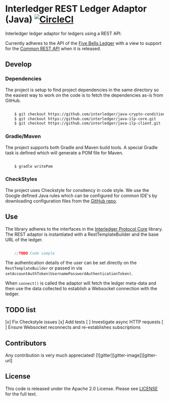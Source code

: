 # Interledger REST Ledger Adaptor (Java) [![CircleCI](https://circleci.com/gh/interledger/java-ilp-ledger-adaptor-rest-spring.svg?style=svg)](https://circleci.com/gh/interledger/java-ilp-ledger-adaptor-rest-spring)

Interledger ledger adaptor for ledgers using a REST API.

Currently adheres to the API of the [Five Bells Ledger](https://github.com/interledgerjs/five-bells-ledger) with a view to support for the [Common REST API](https://github.com/interledger/rfcs/blob/2adeab20ce240302c0a30ed8473d88665319a5ed/0012-common-ledger-api/0012-common-ledger-api.md) when it is released.

## Develop

### Dependencies

The project is setup to find project dependencies in the same directory so the easiest way to work on the code is to fetch the dependencies as-is from GitHub.

```bash

    $ git checkout https://github.com/interledger/java-crypto-conditions.git
    $ git checkout https://github.com/interledger/java-ilp-core.git
    $ git checkout https://github.com/interledger/java-ilp-client.git

```

### Gradle/Maven

The project supports both Gradle and Maven build tools. A special Gradle task is defined which will generate a POM file for Maven.

```bash

    $ gradle writePom

```

### CheckStyles

The project uses Checkstyle for consitency in code style. We use the Google defined Java rules which can be configured for common IDE's by downloading configuration files from the [GitHub repo](https://github.com/google/styleguide).

## Use

The library adheres to the interfaces in the [Interledger Protocol Core](https://github.com/interledger/java-ilp-core) library. The REST adaptor is instantiated with a RestTemplateBuilder and the base URL of the ledger.

```java

    //TODO Code sample

```

The authentication details of the user can be set directly on the `RestTemplateBuilder` or passed in via `setAccountAuthToken(UsernamePasswordAuthenticationToken)`.

When `connect()` is called the adaptor will fetch the ledger meta-data and then use the data collected to establish a Websocket connection with the ledger.

## TODO list

  [x] Fix Checkstyle issues
  [x] Add tests
  [ ] Investigate async HTTP requests
  [ ] Ensure Websocket reconnects and re-establishes subscriptions
    
## Contributors

Any contribution is very much appreciated! [![gitter][gitter-image]][gitter-url]

## License

This code is released under the Apache 2.0 License. Please see [LICENSE](LICENSE) for the full text.
